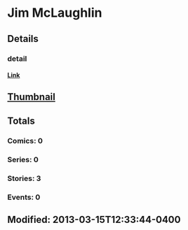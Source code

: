 # Jim  McLaughlin 
## Details
### detail
#### [Link](http://marvel.com/comics/creators/1632/jim_mclaughlin?utm_campaign=apiRef&utm_source=225578a89fc76f3d20fbffda5d17a88d)
## [Thumbnail](http://i.annihil.us/u/prod/marvel/i/mg/b/40/image_not_available.jpg)
## Totals
### Comics: 0
### Series: 0
### Stories: 3
### Events: 0
## Modified: 2013-03-15T12:33:44-0400